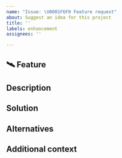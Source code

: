 ```yaml
---
name: "Issue: \U0001F6F0️ Feature request"
about: Suggest an idea for this project
title: ''
labels: enhancement
assignees: ''

---
```


## 🛰️ Feature

## Description
<!-- A clear and concise description of what the problem is. Ex: I'm always frustrated when -->

## Solution
<!-- A clear and concise description of what you want to happen - if possible, pseudocode/code/steps for solution -->


## Alternatives
<!-- A clear and concise description of any alternative solutions or features you've considered. -->

## Additional context
<!-- Add any other context or screenshots about the feature request here. -->
